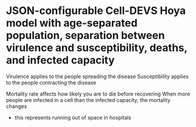 # JSON-configurable Cell-DEVS Hoya model with age-separated population, separation between virulence and susceptibility, deaths, and infected capacity
Virulence applies to the people spreading the disease
Susceptibility applies to the people contracting the disease

Mortality rate affects how likely you are to die before recovering
When more people are infected in a cell than the infected capacity, the mortality changes
 - this represents running out of space in hospitals
